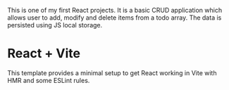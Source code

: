 This is one of my first React projects.
It is a basic CRUD application which allows user to add, modify and delete items from a todo array.
The data is persisted using JS local storage.

# React + Vite
This template provides a minimal setup to get React working in Vite with HMR and some ESLint rules.
